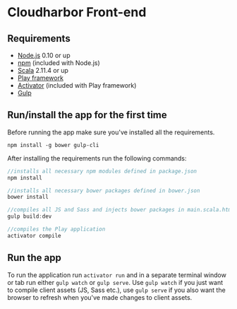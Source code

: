 # Cloudharbor Front-end

## Requirements
- [Node.js](https://nodejs.org) 0.10 or up
- [npm](https://www.npmjs.com) (included with Node.js)
- [Scala](http://www.scala-lang.org) 2.11.4 or up
- [Play framework](https://www.playframework.com)
- [Activator](https://www.typesafe.com/community/core-tools/activator-and-sbt) (included with Play framework)
- [Gulp](http://gulpjs.com)

## Run/install the app for the first time

Before running the app make sure you've installed all the requirements.

```
npm install -g bower gulp-cli
```

After installing the requirements run the following commands:

```javascript
//installs all necessary npm modules defined in package.json
npm install

//installs all necessary bower packages defined in bower.json
bower install

//compiles all JS and Sass and injects bower packages in main.scala.html
gulp build:dev

//compiles the Play application
activator compile
```

## Run the app

To run the application run `activator run` and in a separate terminal window or tab run either `gulp watch` or `gulp serve`. Use `gulp watch` if you just want to compile client assets (JS, Sass etc.), use `gulp serve` if you also want the browser to refresh when you've made changes to client assets.